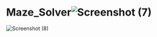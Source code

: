 # Maze_Solver![Screenshot (7)](https://user-images.githubusercontent.com/88935131/201934050-ac6acd79-b759-480c-84c2-baae88176f92.png)









































![Screenshot (8)](https://user-images.githubusercontent.com/88935131/201934102-e71268e2-61a1-434c-a293-964adb2e3857.png)

